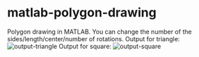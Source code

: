 # matlab-polygon-drawing

Polygon drawing in MATLAB.
You can change the number of the sides/length/center/number of rotations.
Output for triangle:
![output-triangle](https://github.com/irfanyucesan/matlab-polygon-drawing/assets/120679137/aac72f2c-b26f-40cf-9045-8a2fe332910d)
Output for square:
![output-square](https://github.com/irfanyucesan/matlab-polygon-drawing/assets/120679137/e96d61a7-298e-4e8d-b59d-c452b3914fb8)
